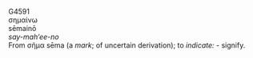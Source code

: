 <body>
  <p>G4591<br>  σημαίνω  <br> sēmainō  <br><i>say-mah‘ee-no </i><br>From   σῆμα    sēma   (a <i>mark</i>; of uncertain derivation); to <i>indicate:</i> - signify.<br></p>
 </body>